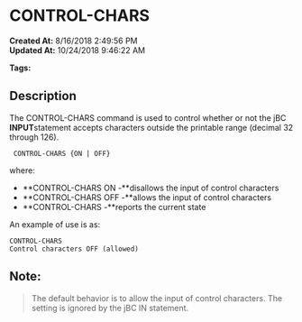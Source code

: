 # CONTROL-CHARS 

**Created At:** 8/16/2018 2:49:56 PM  
**Updated At:** 10/24/2018 9:46:22 AM  

**Tags:**
<badge text='control charaters' vertical='middle' />
<badge text='input' vertical='middle' />

## Description 

The CONTROL-CHARS command is used to control whether or not the jBC **INPUT**statement accepts characters outside the printable range (decimal 32 through 126).

```
 CONTROL-CHARS {ON | OFF}
```

where:

- **CONTROL-CHARS ON -**disallows the input of control characters
- **CONTROL-CHARS OFF -**allows the input of control characters
- **CONTROL-CHARS -**reports the current state


An example of use is as:

```
CONTROL-CHARS
Control characters OFF (allowed)
```



## Note:


> The default behavior is to allow the input of control characters. The setting is ignored by the jBC IN statement.


### 



